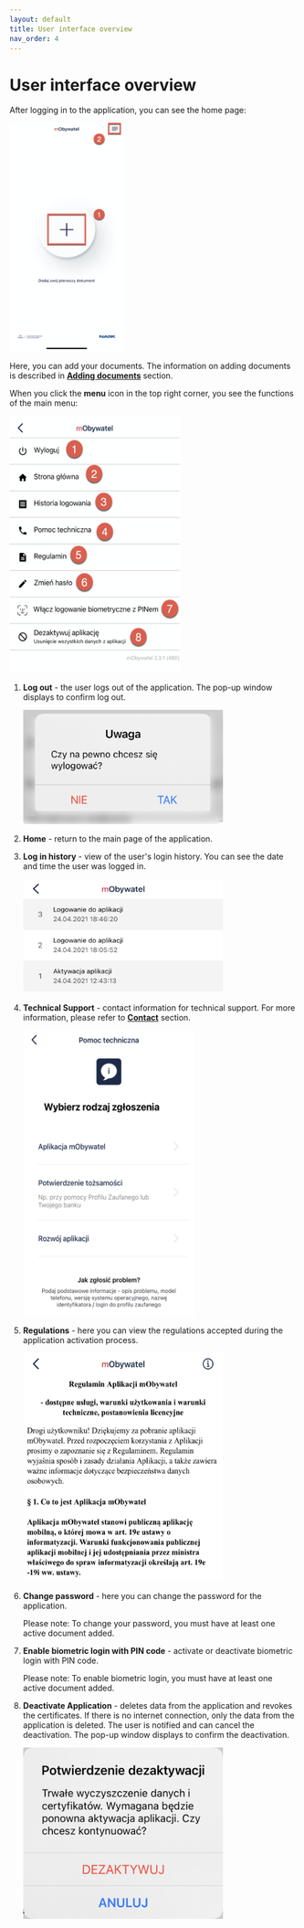 ```yaml
---
layout: default
title: User interface overview
nav_order: 4
---
```


User interface overview
===

After logging in to the application, you can see the home page:

<img src="assets/images/add.png" width="200" height="400">


Here, you can add your documents. The information on adding documents is described in [**Adding documents**](Adding_documents/index.md) section.


When you click the **menu** icon in the top right corner, you see the functions of the main menu:

<img src="assets/images/hamb.png" width="300" height="450">

1. **Log out** - the user logs out of the application. The pop-up window displays to confirm log out.

    <img src="assets/images/logout.png" width="350" height="200">

2. **Home** - return to the main page of the application. 

3. **Log in history** - view of the user's login history. You can see the date and time the user was logged in.
   
    <img src="assets/images/history.jpeg" width="350" height="200">

4. **Technical Support** - contact information for technical support. For more information, please refer to [**Contact**](contact.md) section.

    <img src="assets/images/tech.jpeg" width="300" height="500">

5. **Regulations** - here you can view the regulations accepted during the application activation process. 
   
   <img src="assets/images/regulations.jpeg" width="350" height="400">

6. **Change password** -  here you can change the password for the application. 



    Please note: To change your password, you must have at least one active document added.

7. **Enable biometric login with PIN code** - activate or deactivate biometric login with PIN code. 



    Please note: To enable biometric login, you must have at least one active document added.

8. **Deactivate Application** - deletes data from the application and revokes the certificates. If there is no internet connection, only the data from the application is deleted. The user is notified and can cancel the deactivation.
The pop-up window displays to confirm the deactivation.

    <img src="assets/images/deactivate.jpeg" width="350" height="300">